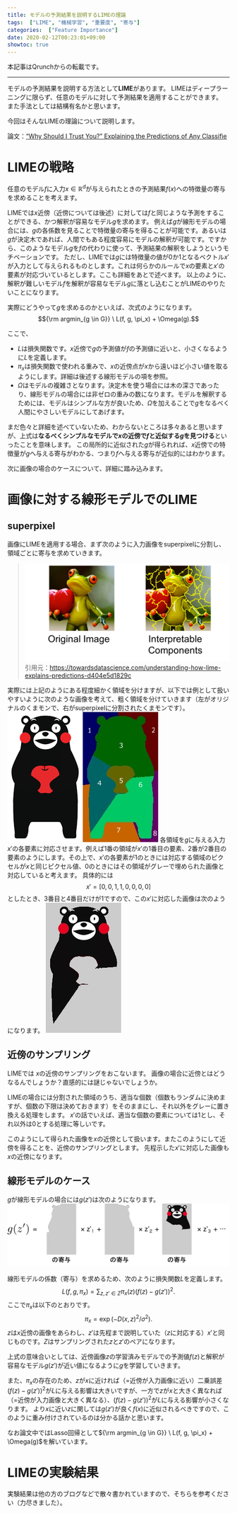 ```yaml
---
title: モデルの予測結果を説明するLIMEの理論
tags:  ["LIME", "機械学習", "重要度", "寄与"]
categories:  ["Feature Importance"]
date: 2020-02-12T00:23:01+09:00
showtoc: true
---
```


本記事はQrunchからの転載です。
___

モデルの予測結果を説明する方法として**LIME**があります。
LIMEはディープラーニングに限らず、任意のモデルに対して予測結果を適用することができます。
また手法としては結構有名かと思います。

今回はそんなLIMEの理論について説明します。

論文：[“Why Should I Trust You?” Explaining the Predictions of Any Classifie](https://www.kdd.org/kdd2016/papers/files/rfp0573-ribeiroA.pdf)

# LIMEの戦略
任意のモデル$f$に入力$x \in \mathbb{R}^d$が与えられたときの予測結果$f(x)$への特徴量の寄与を求めることを考えます。

LIMEでは$x$近傍（近傍については後述）に対しては$f$と同じような予測をすることができる、かつ解釈が容易なモデル$g$を求めます。
例えば$g$が線形モデルの場合には、$g$の各係数を見ることで特徴量の寄与を得ることが可能です。あるいは$g$が決定木であれば、人間でもある程度容易にモデルの解釈が可能です。ですから、このようなモデル$g$を$f$の代わりに使って、予測結果の解釈をしようというモチベーションです。
ただし、LIMEでは$g$には特徴量の値が$0$か$1$となるベクトル$x'$が入力として与えられるものとします。これは何らかのルールで$x$の要素と$x'$の要素が対応づいているとします。ここも詳細をあとで述べます。
以上のように、解釈が難しいモデル$f$を解釈が容易なモデル$g$に落とし込むことがLIMEのやりたいことになります。

実際にどうやって$g$を求めるのかといえば、次式のようになります。
$${\rm argmin_{g \in G}} \ L(f, g, \pi_x) + \Omega(g).$$

ここで、
* $L$は損失関数です。$x$近傍で$g$の予測値が$f$の予測値に近いと、小さくなるように$L$を定義します。
* $\pi_x$は損失関数で使われる重みで、$x$の近傍点が$x$から遠いほど小さい値を取るようにします。詳細は後述する線形モデルの項を参照。
* $\Omega$はモデルの複雑さとなります。決定木を使う場合には木の深さであったり、線形モデルの場合には非ゼロの重みの数になります。モデルを解釈するためには、モデルはシンプルな方が良いため、$\Omega$を加えることで$g$をなるべく人間にやさしいモデルにしてあげます。

まだ色々と詳細を述べていないため、わからないところは多々あると思いますが、上式は**なるべくシンプルなモデルで$x$の近傍で$f$と近似する$g$を見つける**といったことを意味します。
この局所的に近似された$g$が得られれば、$x$近傍での特徴量が$g$へ与える寄与がわかる、つまり$f$へ与える寄与が近似的にはわかります。

次に画像の場合のケースについて、詳細に踏み込みます。
# 画像に対する線形モデルでのLIME

## superpixel
画像にLIMEを適用する場合、まず次のように入力画像をsuperpixelに分割し、領域ごとに寄与を求めていきます。
> ![undefined.jpg](1341b73a17da593ffc43cebc86969604.jpg)
引用元：https://towardsdatascience.com/understanding-how-lime-explains-predictions-d404e5d1829c

実際には上記のようにある程度細かく領域を分けますが、以下では例として扱いやすいように次のような画像を考えて、粗く領域を分けていきます（左がオリジナルのくまモンで、右がsuperpixelに分割されたくまモンです）。
![undefined.jpg](ad1fa258f844d5a4ad33e45d75dcf7da.png)![undefined.jpg](cc5a03cf0c2b50e3217a99edddcc002b.jpg)
各領域を$g$に与える入力$x'$の各要素に対応させます。例えば1番の領域が$x'$の1番目の要素、2番が2番目の要素のようにします。その上で、$x'$の各要素が1のときには対応する領域のピクセルが$x$と同じピクセル値、0のときにはその領域がグレーで埋められた画像と対応していると考えます。
具体的には
$$x' = [0, 0, 1, 1, 0,0,0,0]$$
としたとき、3番目と4番目だけが1ですので、この$x'$に対応した画像は次のようになります。
![undefined.jpg](158a3d802d662d2e95988553c4d83e5d.jpg)

## 近傍のサンプリング
LIMEでは $x$の近傍のサンプリングをおこないます。
画像の場合に近傍とはどうなるんでしょうか？直感的には謎じゃないでしょうか。

LIMEの場合には分割された領域のうち、適当な個数（個数もランダムに決めますが、個数の下限は決めておきます）をそのままにし、それ以外をグレーに置き換える処理をします。
$x'$の話でいえば、適当な個数の要素については1とし、それ以外は0とする処理に等しいです。

このようにして得られた画像を$x$の近傍として扱います。またこのようにして近傍を得ることを、近傍のサンプリングとします。
先程示した$x'$に対応した画像も$x$の近傍になります。

## 線形モデルのケース
$g$が線形モデルの場合には$g(z')$は次のようになります。
![undefined.jpg](e25d1447ff223231a0d857396c39ef6f.png)

線形モデルの係数（寄与）を求めるため、次のように損失関数$L$を定義します。
$$  L(f, g, \pi_x) = \sum_{z,z'∈Z}\pi_x(z) (f(z) − g(z'))^2.$$
ここで$\pi_x$は以下のとおりです。
$$ \pi_x = \exp(−D(x, z)^2/\sigma^2).$$ 
$z$は$x$近傍の画像をあらわし、$z'$は先程まで説明していた（$z$に対応する）$x'$と同じものです。$Z$はサンプリングされた$z$と$z'$のペアになります。

上式の意味合いとしては、近傍画像$z$の学習済みモデルでの予測値$f(z)$と解釈が容易なモデル$g(z')$が近い値になるように$g$を学習していきます。

また、$\pi_x$の存在のため、$z$が$x$に近ければ（=近傍が入力画像に近い）二乗誤差$(f(z) − g(z'))^2$が$L$に与える影響は大きいですが、一方で$z$が$x$と大きく異なれば（=近傍が入力画像と大きく異なる）、$(f(z) − g(z'))^2$が$L$に与える影響が小さくなります。
より$x$に近い$z$に関しては$g(z')$が良く$f(x)$に近似されるべきですので、このように重み付けされているのは分かる話かと思います。

なお論文中ではLasso回帰として${\rm argmin_{g \in G}} \ L(f, g, \pi_x) + \Omega(g)$を解いています。

# LIMEの実験結果
実験結果は他の方のブログなどで散々書かれていますので、そちらを参考ください（力尽きました）。
